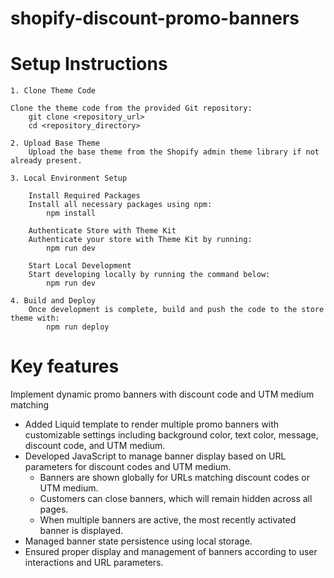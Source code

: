 # shopify-discount-promo-banners


# Setup Instructions
	1. Clone Theme Code

	Clone the theme code from the provided Git repository:
		git clone <repository_url>
		cd <repository_directory>

	2. Upload Base Theme
		Upload the base theme from the Shopify admin theme library if not already present.

	3. Local Environment Setup

		Install Required Packages
		Install all necessary packages using npm:
			npm install

		Authenticate Store with Theme Kit
		Authenticate your store with Theme Kit by running:
			npm run dev

		Start Local Development
		Start developing locally by running the command below:
			npm run dev

	4. Build and Deploy
		Once development is complete, build and push the code to the store theme with:
			npm run deploy



# Key features

Implement dynamic promo banners with discount code and UTM medium matching

- Added Liquid template to render multiple promo banners with customizable settings including background color, text color, message, discount code, and UTM medium.
- Developed JavaScript to manage banner display based on URL parameters for discount codes and UTM medium.
  - Banners are shown globally for URLs matching discount codes or UTM medium.
  - Customers can close banners, which will remain hidden across all pages.
  - When multiple banners are active, the most recently activated banner is displayed.
- Managed banner state persistence using local storage.
- Ensured proper display and management of banners according to user interactions and URL parameters.